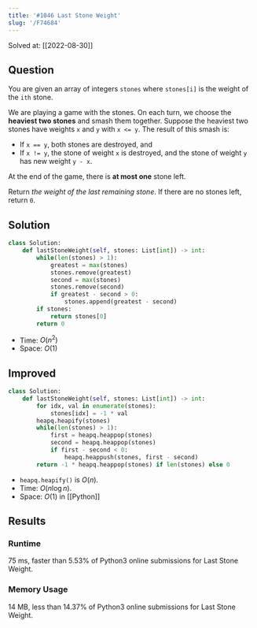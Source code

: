 ```yaml
---
title: '#1046 Last Stone Weight'
slug: '/F74684'
---
```


Solved at: [[2022-08-30]]

## Question

You are given an array of integers `stones` where `stones[i]` is the weight of the `ith` stone.

We are playing a game with the stones. On each turn, we choose the **heaviest two stones** and smash them together. Suppose the heaviest two stones have weights `x` and `y` with `x <= y`. The result of this smash is:

- If `x == y`, both stones are destroyed, and
- If `x != y`, the stone of weight `x` is destroyed, and the stone of weight `y` has new weight `y - x`.

At the end of the game, there is **at most one** stone left.

Return _the weight of the last remaining stone_. If there are no stones left, return `0`.

## Solution

```python
class Solution:
    def lastStoneWeight(self, stones: List[int]) -> int:
        while(len(stones) > 1):
            greatest = max(stones)
            stones.remove(greatest)
            second = max(stones)
            stones.remove(second)
            if greatest - second > 0:
                stones.append(greatest - second)
        if stones:
            return stones[0]
        return 0
```

- Time: $O(n^2)$
- Space: $O(1)$

## Improved

```python
class Solution:
    def lastStoneWeight(self, stones: List[int]) -> int:
        for idx, val in enumerate(stones):
            stones[idx] = -1 * val
        heapq.heapify(stones)
        while(len(stones) > 1):
            first = heapq.heappop(stones)
            second = heapq.heappop(stones)
            if first - second < 0:
                heapq.heappush(stones, first - second)
        return -1 * heapq.heappop(stones) if len(stones) else 0
```

- `heapq.heapify()` is $O(n)$.
- Time: $O(n \log n)$.
- Space: $O(1)$ in [[Python]]

## Results

### Runtime

75 ms, faster than 5.53% of Python3 online submissions for Last Stone Weight.

### Memory Usage

14 MB, less than 14.37% of Python3 online submissions for Last Stone Weight.
